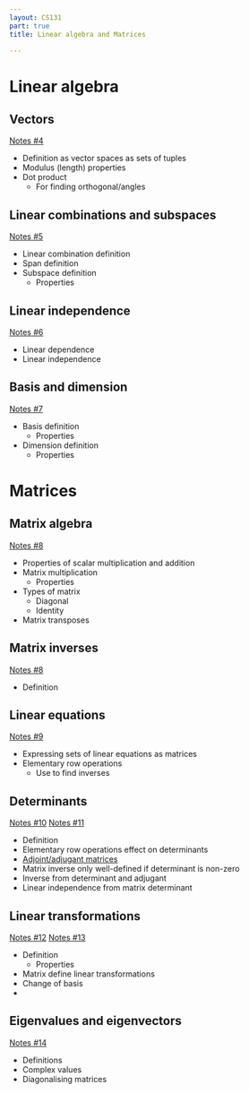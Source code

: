 ```yaml
---
layout: CS131
part: true
title: Linear algebra and Matrices

---
```




# Linear algebra

## Vectors

[Notes #4](https://warwick.ac.uk/fac/sci/dcs/teaching/material/cs131/part1/note4.pdf)

- Definition as vector spaces as sets of tuples
- Modulus (length) properties
- Dot product
  - For finding orthogonal/angles

## Linear combinations and subspaces

[Notes #5](https://warwick.ac.uk/fac/sci/dcs/teaching/material/cs131/part1/note5.pdf)

- Linear combination definition
- Span definition
- Subspace definition
  - Properties

## Linear independence

[Notes #6](https://warwick.ac.uk/fac/sci/dcs/teaching/material/cs131/part1/note6.pdf)

- Linear dependence
- Linear independence

## Basis and dimension

[Notes #7](https://warwick.ac.uk/fac/sci/dcs/teaching/material/cs131/part1/note7.pdf)

- Basis definition
  - Properties
- Dimension definition
  - Properties



# Matrices

## Matrix algebra

[Notes #8](https://warwick.ac.uk/fac/sci/dcs/teaching/material/cs131/part1/note8.pdf)

- Properties of scalar multiplication and addition
- Matrix multiplication
  - Properties
- Types of matrix
  - Diagonal
  - Identity
- Matrix transposes

## Matrix inverses

[Notes #8](https://warwick.ac.uk/fac/sci/dcs/teaching/material/cs131/part1/note8.pdf)

- Definition

## Linear equations

[Notes #9](https://warwick.ac.uk/fac/sci/dcs/teaching/material/cs131/part1/note9.pdf)

- Expressing sets of linear equations as matrices
- Elementary row operations
  - Use to find inverses

## Determinants

[Notes #10](https://warwick.ac.uk/fac/sci/dcs/teaching/material/cs131/part1/note10.pdf) [Notes #11](https://warwick.ac.uk/fac/sci/dcs/teaching/material/cs131/part1/note11.pdf)

- Definition
- Elementary row operations effect on determinants
- [Adjoint/adjugant matrices](https://www.wikiwand.com/en/Adjugate_matrix)
- Matrix inverse only well-defined if determinant is non-zero
- Inverse from determinant and adjugant
- Linear independence from matrix determinant

## Linear transformations

[Notes #12](https://warwick.ac.uk/fac/sci/dcs/teaching/material/cs131/part2/note12.pdf) [Notes #13](https://warwick.ac.uk/fac/sci/dcs/teaching/material/cs131/part2/note13.pdf)

- Definition
  - Properties
- Matrix define linear transformations
- Change of basis
- 

## Eigenvalues and eigenvectors

[Notes #14](https://warwick.ac.uk/fac/sci/dcs/teaching/material/cs131/part2/note14.pdf)

- Definitions
- Complex values
- Diagonalising matrices

